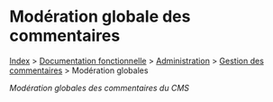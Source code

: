# Modération globale des commentaires

[Index](../../../../../index.md) > [Documentation fonctionnelle](../../../index.md) > [Administration](../../index.md) > [Gestion des commentaires](../Comment/comment.md) >
Modération globales

*Modération globales des commentaires du CMS*